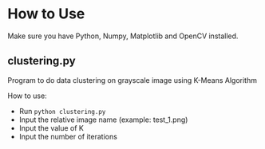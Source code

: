 # How to Use

Make sure you have Python, Numpy, Matplotlib and OpenCV installed.

## clustering.py

Program to do data clustering on grayscale image using K-Means Algorithm

How to use:

- Run `python clustering.py`
- Input the relative image name (example: test_1.png)
- Input the value of K
- Input the number of iterations
